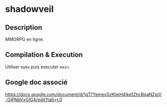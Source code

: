 # shadowveil

## Description
MMORPG en ligne.

## Compilation & Execution
Utiliser `make` puis executer `main`.

## Google doc associé
https://docs.google.com/document/d/1gT7Yemex5zKtieH4IkefZhcBqaNZpjV-GIPNbVxGIG4/edit?tab=t.0
